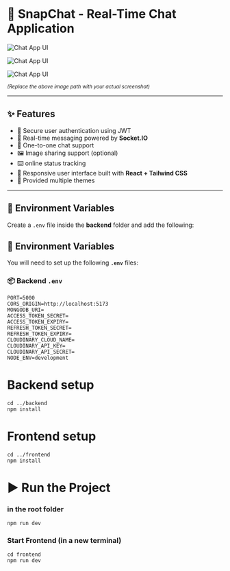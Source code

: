 # 💬 SnapChat - Real-Time Chat Application

![Chat App UI](https://res.cloudinary.com/dw00x1zos/image/upload/v1754138151/Screenshot_2025-08-02_175548_r08ji2.png)

![Chat App UI](https://res.cloudinary.com/dw00x1zos/image/upload/v1754138125/Screenshot_2025-08-02_175501_jxnscf.png)

![Chat App UI](https://res.cloudinary.com/dw00x1zos/image/upload/v1754138157/Screenshot_2025-08-02_175713_dp9rpk.png)

<sub>*(Replace the above image path with your actual screenshot)*</sub>

---

## ✨ Features

- 🔐 Secure user authentication using JWT
- 💬 Real-time messaging powered by **Socket.IO**
- 👫 One-to-one chat support
- 🖼️ Image sharing support (optional)
- ⌨️ online status tracking
- 📱 Responsive user interface built with **React + Tailwind CSS**
- 🤯 Provided multiple themes 
---

## 🔐 Environment Variables

Create a `.env` file inside the **backend** folder and add the following:

## 🔐 Environment Variables

You will need to set up the following **`.env`** files:

### 📦 Backend `.env`

```env
PORT=5000
CORS_ORIGIN=http://localhost:5173
MONGODB_URI=
ACCESS_TOKEN_SECRET=
ACCESS_TOKEN_EXPIRY=
REFRESH_TOKEN_SECRET=
REFRESH_TOKEN_EXPIRY=
CLOUDINARY_CLOUD_NAME=
CLOUDINARY_API_KEY=
CLOUDINARY_API_SECRET=
NODE_ENV=development
```

# Backend setup
```
cd ../backend
npm install
```

# Frontend setup
```
cd ../frontend
npm install
```

# ▶️ Run the Project
### in the root folder
```
npm run dev
```
### Start Frontend (in a new terminal)
```
cd frontend
npm run dev
```